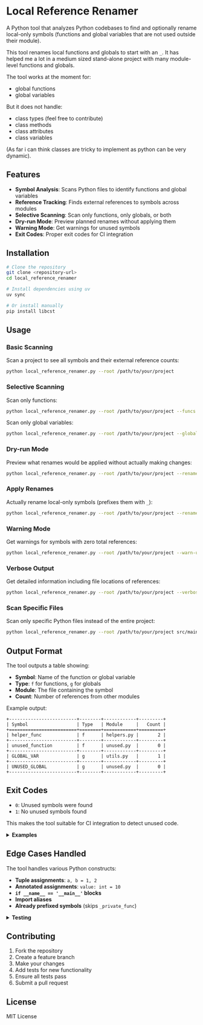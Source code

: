 # Local Reference Renamer

A Python tool that analyzes Python codebases to find and optionally rename local-only symbols (functions and global variables that are not used outside their module).

This tool renames local functions and globals to start with an `_`.
It has helped me a lot in a medium sized stand-alone project with many module-level functions and globals.

The tool works at the moment for:
- global functions
- global variables

But it does not handle:
- class types (feel free to contribute)
- class methods
- class attributes
- class variables

(As far i can think classes are tricky to implement as python can be very dynamic).

## Features

- **Symbol Analysis**: Scans Python files to identify functions and global variables
- **Reference Tracking**: Finds external references to symbols across modules
- **Selective Scanning**: Scan only functions, only globals, or both
- **Dry-run Mode**: Preview planned renames without applying them
- **Warning Mode**: Get warnings for unused symbols
- **Exit Codes**: Proper exit codes for CI integration

## Installation

```bash
# Clone the repository
git clone <repository-url>
cd local_reference_renamer

# Install dependencies using uv
uv sync

# Or install manually
pip install libcst
```

## Usage

### Basic Scanning

Scan a project to see all symbols and their external reference counts:

```bash
python local_reference_renamer.py --root /path/to/your/project
```

### Selective Scanning

Scan only functions:
```bash
python local_reference_renamer.py --root /path/to/your/project --funcs
```

Scan only global variables:
```bash
python local_reference_renamer.py --root /path/to/your/project --globals
```

### Dry-run Mode

Preview what renames would be applied without actually making changes:

```bash
python local_reference_renamer.py --root /path/to/your/project --rename-locals --dry-run
```

### Apply Renames

Actually rename local-only symbols (prefixes them with `_`):

```bash
python local_reference_renamer.py --root /path/to/your/project --rename-locals
```

### Warning Mode

Get warnings for symbols with zero total references:

```bash
python local_reference_renamer.py --root /path/to/your/project --warn-unused
```

### Verbose Output

Get detailed information including file locations of references:

```bash
python local_reference_renamer.py --root /path/to/your/project --verbose
```

### Scan Specific Files

Scan only specific Python files instead of the entire project:

```bash
python local_reference_renamer.py --root /path/to/your/project src/main.py src/utils.py
```

## Output Format

The tool outputs a table showing:
- **Symbol**: Name of the function or global variable
- **Type**: `f` for functions, `g` for globals
- **Module**: The file containing the symbol
- **Count**: Number of references from other modules

Example output:
```
+-------------------------+--------+------------+---------+
| Symbol                  | Type   | Module     |   Count |
+=========================+========+============+=========+
| helper_func             | f      | helpers.py |       2 |
+-------------------------+--------+------------+---------+
| unused_function         | f      | unused.py  |       0 |
+-------------------------+--------+------------+---------+
| GLOBAL_VAR              | g      | utils.py   |       1 |
+-------------------------+--------+------------+---------+
| UNUSED_GLOBAL           | g      | unused.py  |       0 |
+-------------------------+--------+------------+---------+
```

## Exit Codes

- `0`: Unused symbols were found
- `1`: No unused symbols found

This makes the tool suitable for CI integration to detect unused code.

<details>
<summary><strong>Examples</strong></summary>

### Example 1: Basic Project Analysis

```bash
$ python local_reference_renamer.py --root ./my_project
+-------------------------+--------+------------+---------+
| Symbol                  | Type   | Module     |   Count |
+=========================+========+============+=========+
| main                    | f      | main.py    |       0 |
+-------------------------+--------+------------+---------+
| helper_func             | f      | utils.py   |       1 |
+-------------------------+--------+------------+---------+
| unused_function         | f      | unused.py  |       0 |
+-------------------------+--------+------------+---------+
| GLOBAL_VAR              | g      | utils.py   |       1 |
+-------------------------+--------+------------+---------+
| UNUSED_GLOBAL           | g      | unused.py  |       0 |
+-------------------------+--------+------------+---------+
```

### Example 2: Dry-run with Renames

```bash
$ python local_reference_renamer.py --root ./my_project --rename-locals --dry-run
+-------------------------+--------+------------+---------+
| Symbol                  | Type   | Module     |   Count |
+=========================+========+============+=========+
| main                    | f      | main.py    |       0 |
+-------------------------+--------+------------+---------+
| helper_func             | f      | utils.py   |       1 |
+-------------------------+--------+------------+---------+
| unused_function         | f      | unused.py  |       0 |
+-------------------------+--------+------------+---------+
| GLOBAL_VAR              | g      | utils.py   |       1 |
+-------------------------+--------+------------+---------+
| UNUSED_GLOBAL           | g      | unused.py  |       0 |
+-------------------------+--------+------------+---------+

Planned renames:
 - main -> _main in main.py
 - unused_function -> _unused_function in unused.py
 - UNUSED_GLOBAL -> _UNUSED_GLOBAL in unused.py
```

### Example 3: Warning Mode

```bash
$ python local_reference_renamer.py --root ./my_project --warn-unused
Unused: main in /path/to/my_project/main.py
Unused: unused_function in /path/to/my_project/unused.py
Unused: UNUSED_GLOBAL in /path/to/my_project/unused.py

+-------------------------+--------+------------+---------+
| Symbol                  | Type   | Module     |   Count |
+=========================+========+============+=========+
| main                    | f      | main.py    |       0 |
+-------------------------+--------+------------+---------+
| helper_func             | f      | utils.py   |       1 |
+-------------------------+--------+------------+---------+
| unused_function         | f      | unused.py  |       0 |
+-------------------------+--------+------------+---------+
| GLOBAL_VAR              | g      | utils.py   |       1 |
+-------------------------+--------+------------+---------+
| UNUSED_GLOBAL           | g      | unused.py  |       0 |
+-------------------------+--------+------------+---------+
```
</details>

## Edge Cases Handled

The tool handles various Python constructs:

- **Tuple assignments**: `a, b = 1, 2`
- **Annotated assignments**: `value: int = 10`
- **`if __name__ == '__main__'` blocks**
- **Import aliases**
- **Already prefixed symbols** (skips `_private_func`)

<details>
<summary><strong>Testing</strong></summary>

Run the test suite:

```bash
# Install test dependencies
uv sync --extra test

# Run tests
uv run python -m pytest tests/ -v

# Run with coverage
uv run python -m pytest tests/ --cov=local_reference_renamer
```

### Regression Testing

The project uses two types of regression testing:

#### 1. Test Projects

Located in `tests/test_projects/`, these contain:
- `original/` - Project files before renaming
- `renamed/` - Expected project files after renaming

These test projects contain known patterns of public/private functions and variables to verify the tool works correctly.

#### 2. Golden Files Testing

The project also uses golden files testing against the HDL-FSM-Editor repository to ensure consistent behavior across changes. Golden files contain expected output from scanning the reference project.

#### Initial Setup

Generate initial golden files:

```bash
# Run the golden file generation script
python tests/generate_golden_files.py
```

#### Updating Golden Files

When you make changes that affect the tool's output format or behavior, update the golden files:

```bash
# Run tests with --update-golden flag
uv run python -m pytest tests/ -k "golden" --update-golden

# Or run the generation script
python tests/generate_golden_files.py
```

#### Golden Files

The following files are maintained in `tests/golden_files/`:
- `golden_scan_output.txt` - Expected output from scanning the golden project
- `golden_dry_run_output.txt` - Expected output from dry-run mode
- `golden_commit_hash.txt` - The commit hash of the golden project version being tested against

## Interpreting Test Failures

If tests fail, check:

1. **Import errors**: Ensure all dependencies are installed
2. **Permission errors**: Make sure you have write access to test directories
3. **Git clone failures**: Check network connectivity for golden project tests
4. **Encoding issues**: The tool uses ASCII arrows (`->`) for compatibility
</details>

## Contributing

1. Fork the repository
2. Create a feature branch
3. Make your changes
4. Add tests for new functionality
5. Ensure all tests pass
6. Submit a pull request

## License

MIT License
